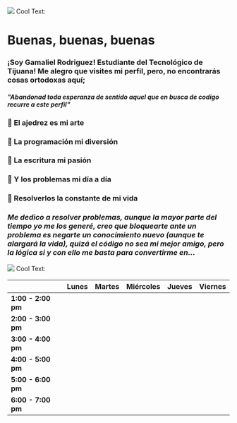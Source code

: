 ![](https://images.cooltext.com/5548655.png)
<a href="http://cooltext.com" target="_top"><img src="https://cooltext.com/images/ct_pixel.gif" width="80" height="15" alt="Cool Text: Logo and Graphics Generator" border="0" /></a>

# Buenas, buenas, buenas
### ¡Soy Gamaliel Rodriguez! Estudiante del Tecnológico de Tijuana! Me alegro que visites mi perfil, pero, no encontrarás cosas ortodoxas aquí;
#### _"Abandonad toda esperanza de sentido aquel que en busca de codigo recurre a este perfil"_


### 🔑 El ajedrez es mi arte
### 🔑 La programación mi diversión
### 🔑 La escritura mi pasión
### 🔑 Y los problemas mi día a día
### 🔑 Resolverlos la constante de mi vida

### _Me dedico a resolver problemas, aunque la mayor parte del tiempo yo me los generé, creo que bloquearte ante un problema es negarte un conocimiento nuevo (aunque te alargará la vida), quizá el código no sea mi mejor amigo, pero la lógica si y con ello me basta para convertirme en..._
![](https://images.cooltext.com/5553830.png)
<a href="http://cooltext.com" target="_top"><img src="https://cooltext.com/images/ct_pixel.gif" width="80" height="15" alt="Cool Text: Logo and Graphics Generator" border="0" /></a>



|                    | **Lunes**                                      | **Martes**                                     | **Miércoles**                                  | **Jueves**                                     | **Viernes**                                    |
|--------------------|------------------------------------------------|------------------------------------------------|------------------------------------------------|------------------------------------------------|------------------------------------------------|
| **1:00 - 2:00 pm** |                                                |                                                |                                                |                                                |                                                |
| **2:00 - 3:00 pm** |                                                |                                                |                                                |                                                |                                                |
| **3:00 - 4:00 pm** |                                                |                                                |                                                |                                                |                                                |
| **4:00 - 5:00 pm** |                                                |                                                |                                                 |                                                   |                                                |
| **5:00 - 6:00 pm** |                                                |                                                |                                                |                                                |                                                |
| **6:00 - 7:00 pm** |                                                |                                                |                                                |                                                |                                                |


